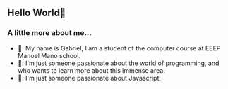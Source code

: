 ## Hello World👋
### A little more about me...
* 🌴: My name is Gabriel, I am a student of the computer course at EEEP Manoel Mano school.
* 💫: I'm just someone passionate about the world of programming, and who wants to learn more about this immense area.
* 💍: I'm just someone passionate about Javascript.
